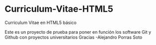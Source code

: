 # Curriculum-Vitae-HTML5
Curriculum Vitae en HTML5 básico

Este es un proyecto de prueba para poner en función los software Git y Github con proyectos universitarios
Gracias
-Alejandro Porras Soto
